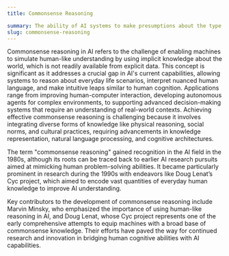 ```yaml
---
title: Commonsense Reasoning

summary: The ability of AI systems to make presumptions about the type of "common sense" knowledge that humans rely on for understanding and navigating everyday situations.
slug: commonsense-reasoning
---
```


Commonsense reasoning in AI refers to the challenge of enabling machines to simulate human-like understanding by using implicit knowledge about the world, which is not readily available from explicit data. This concept is significant as it addresses a crucial gap in AI's current capabilities, allowing systems to reason about everyday life scenarios, interpret nuanced human language, and make intuitive leaps similar to human cognition. Applications range from improving human-computer interaction, developing autonomous agents for complex environments, to supporting advanced decision-making systems that require an understanding of real-world contexts. Achieving effective commonsense reasoning is challenging because it involves integrating diverse forms of knowledge like physical reasoning, social norms, and cultural practices, requiring advancements in knowledge representation, natural language processing, and cognitive architectures.

The term "commonsense reasoning" gained recognition in the AI field in the 1980s, although its roots can be traced back to earlier AI research pursuits aimed at mimicking human problem-solving abilities. It became particularly prominent in research during the 1990s with endeavors like Doug Lenat’s Cyc project, which aimed to encode vast quantities of everyday human knowledge to improve AI understanding.

Key contributors to the development of commonsense reasoning include Marvin Minsky, who emphasized the importance of using human-like reasoning in AI, and Doug Lenat, whose Cyc project represents one of the early comprehensive attempts to equip machines with a broad base of commonsense knowledge. Their efforts have paved the way for continued research and innovation in bridging human cognitive abilities with AI capabilities.